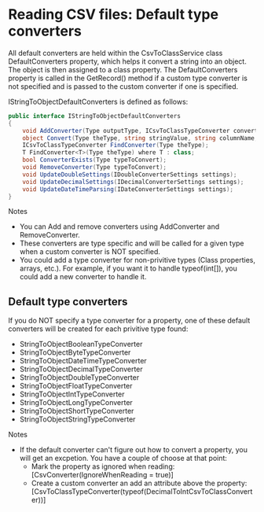 # Reading CSV files: Default type converters

 All default converters are held within the CsvToClassService class DefaultConverters property, which helps it convert a string into an object.  The object is then assigned to a class property.  The DefaultConverters property is called in the GetRecord() method if a custom type converter is not specified and is passed to the custom converter if one is specified.

IStringToObjectDefaultConverters is defined as follows:
```C#
public interface IStringToObjectDefaultConverters
{
	void AddConverter(Type outputType, ICsvToClassTypeConverter converter);
	object Convert(Type theType, string stringValue, string columnName, int columnIndex, int rowNumber);
	ICsvToClassTypeConverter FindConverter(Type theType);
	T FindConverter<T>(Type theType) where T : class;
	bool ConverterExists(Type typeToConvert);
	void RemoveConverter(Type typeToConvert);
	void UpdateDoubleSettings(IDoubleConverterSettings settings);
	void UpdateDecimalSettings(IDecimalConverterSettings settings);
	void UpdateDateTimeParsing(IDateConverterSettings settings);
}
```

Notes
- You can Add and remove converters using AddConverter and RemoveConverter.
- These converters are type specific and will be called for a given type when a custom converter is NOT specified.
- You could add a type converter for non-privitive types (Class properties, arrays, etc.). For example, if you want it to handle typeof(int[]), you could add a new converter to handle it. 

## Default type converters
If you do NOT specify a type converter for a property, one of these default converters will be created for each privitive type found:
- StringToObjectBooleanTypeConverter
- StringToObjectByteTypeConverter
- StringToObjectDateTimeTypeConverter
- StringToObjectDecimalTypeConverter
- StringToObjectDoubleTypeConverter
- StringToObjectFloatTypeConverter
- StringToObjectIntTypeConverter
- StringToObjectLongTypeConverter
- StringToObjectShortTypeConverter
- StringToObjectStringTypeConverter

Notes
- If the default converter can't figure out how to convert a property, you will get an excpetion.  You have a couple of choose at that point:
    - Mark the property as ignored when reading: [CsvConverter(IgnoreWhenReading = true)] 
    - Create a custom converter an add an attribute above the property: [CsvToClassTypeConverter(typeof(DecimalToIntCsvToClassConverter))]

